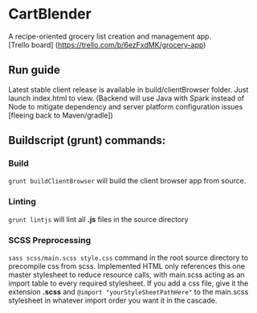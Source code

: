 # CartBlender
A recipe-oriented grocery list creation and management app. <br /> [Trello board] (https://trello.com/b/6ezFxdMK/grocery-app)

## Run guide
Latest stable client release is available in build/clientBrowser folder. Just launch
index.html to view. (Backend will use Java with Spark instead of Node to mitigate
  dependency and server platform configuration issues [fleeing back to Maven/gradle])

<!-- SERVER COMMANDS OUTDATED, BUILDING BACKEND WITH SPARK INSTEAD
## Prerequisite server software
Node.js, npm, and MongoDB all need to be installed.

## Setup guide:
Run ```npm install``` command in the root project directory. <br />
Build the client and server using the buildscript commands noted below. <br />
Run ```node build/server/server.js``` in the root project directory.
-->

## Buildscript (grunt) commands:
### Build
`grunt buildClientBrowser` will build the client browser app from source. <br />
<!--* `grunt buildServer` will build the **Node** server. -->

### Linting
`grunt lintjs` will lint all **.js** files in the source directory

### SCSS Preprocessing
`sass scss/main.scss style.css` command in the root source directory to precompile css from scss. Implemented HTML
only references this one master stylesheet to reduce resource calls,
with main.scss acting as an import table to every required stylesheet. If you
add a css file, give it the extension **.scss** and `@import "yourStyleSheetPathHere"`
to the main.scss stylesheet in whatever import order you want it in
the cascade.
